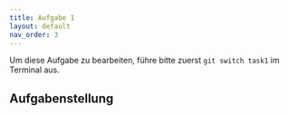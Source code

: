 ```yaml
---
title: Aufgabe 1
layout: default
nav_order: 3
---
```


Um diese Aufgabe zu bearbeiten, führe bitte zuerst `git switch task1` im Terminal aus.

## Aufgabenstellung